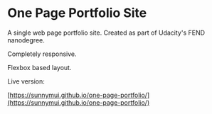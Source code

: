 # One Page Portfolio Site

A single web page portfolio site. Created as part of Udacity's FEND nanodegree.

Completely responsive.

Flexbox based layout.

Live version:

[https://sunnymui.github.io/one-page-portfolio/](https://sunnymui.github.io/one-page-portfolio/)
